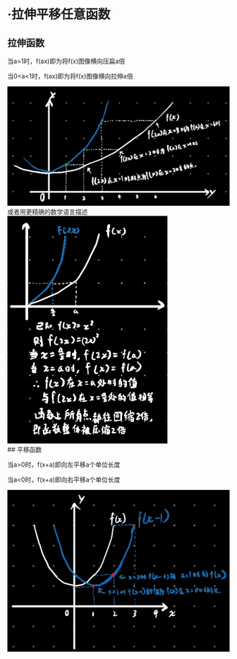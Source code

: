 # ·拉伸平移任意函数

## 拉伸函数

当a>1时，f(ax)即为将f(x)图像横向压扁a倍

当0<a<1时，f(ax)即为将f(x)图像横向拉伸a倍

<div align=left> <img src="assets/1652105092028.png" alt="1652105092028" style="zoom:50%;" /> </div>
或者用更精确的数学语言描述

<div align=left> <img src="assets/1652004126336.png" alt="1652004126336" style="zoom:67%; " /> </div>
## 平移函数

当a>0时，f(x+a)即向左平移a个单位长度

当a<0时，f(x+a)即向右平移a个单位长度

<div align=left> <img src="assets/1652110331342.png" alt="1652110331342" style="zoom: 50%;" /> </div>
